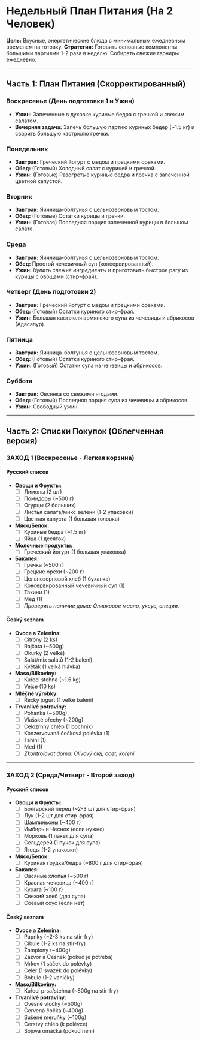 # Недельный План Питания (На 2 Человек)

**Цель:** Вкусные, энергетические блюда с минимальным ежедневным временем на готовку.
**Стратегия:** Готовить основные компоненты большими партиями 1-2 раза в неделю. Собирать свежие гарниры ежедневно.

---

## Часть 1: План Питания (Скорректированный)

### **Воскресенье (День подготовки 1 и Ужин)**

- **Ужин:** Запеченные в духовке куриные бедра с гречкой и свежим салатом.
- **Вечерняя задача:** Запечь большую партию куриных бедер (~1.5 кг) и сварить большую кастрюлю гречки.

### **Понедельник**

- **Завтрак:** Греческий йогурт с медом и грецкими орехами.
- **Обед:** (Готовый) Холодный салат с курицей и гречкой.
- **Ужин:** (Готовые) Разогретые куриные бедра и гречка с запеченной цветной капустой.

### **Вторник**

- **Завтрак:** Яичница-болтунья с цельнозерновым тостом.
- **Обед:** (Готовые) Остатки курицы и гречки.
- **Ужин:** (Готовая) Последняя порция запеченной курицы в большом салате.

### **Среда**

- **Завтрак:** Яичница-болтунья с цельнозерновым тостом.
- **Обед:** Простой чечевичный суп (консервированный).
- **Ужин:** _Купить свежие ингредиенты_ и приготовить быстрое рагу из курицы с овощами (стир-фрай).

### **Четверг (День подготовки 2)**

- **Завтрак:** Греческий йогурт с медом и грецкими орехами.
- **Обед:** (Готовый) Остатки куриного стир-фрая.
- **Ужин:** Большая кастрюля армянского супа из чечевицы и абрикосов (Адасапур).

### **Пятница**

- **Завтрак:** Яичница-болтунья с цельнозерновым тостом.
- **Обед:** (Готовый) Остатки куриного стир-фрая.
- **Ужин:** (Готовый) Остатки супа из чечевицы и абрикосов.

### **Суббота**

- **Завтрак:** Овсянка со свежими ягодами.
- **Обед:** (Готовый) Последняя порция супа из чечевицы и абрикосов.
- **Ужин:** Свободный ужин.

---

## Часть 2: Списки Покупок (Облегченная версия)

### **ЗАХОД 1 (Воскресенье - Легкая корзина)**

#### **Русский список**

- **Овощи и Фрукты:**
  - [ ] Лимоны (2 шт)
  - [ ] Помидоры (~500 г)
  - [ ] Огурцы (2 больших)
  - [ ] Листья салата/микс зелени (1-2 упаковки)
  - [ ] Цветная капуста (1 большая головка)
- **Мясо/Белок:**
  - [ ] Куриные бедра (~1.5 кг)
  - [ ] Яйца (1 десяток)
- **Молочные продукты:**
  - [ ] Греческий йогурт (1 большая упаковка)
- **Бакалея:**
  - [ ] Гречка (~500 г)
  - [ ] Грецкие орехи (~200 г)
  - [ ] Цельнозерновой хлеб (1 буханка)
  - [ ] Консервированный чечевичный суп (1)
  - [ ] Тахини (1)
  - [ ] Мед (1)
  - [ ] _Проверить наличие дома: Оливковое масло, уксус, специи._

#### **Český seznam**

- **Ovoce a Zelenina:**
  - [ ] Citróny (2 ks)
  - [ ] Rajčata (~500g)
  - [ ] Okurky (2 velké)
  - [ ] Salát/mix salátů (1-2 balení)
  - [ ] Květák (1 velká hlávka)
- **Maso/Bílkoviny:**
  - [ ] Kuřecí stehna (~1.5 kg)
  - [ ] Vejce (10 ks)
- **Mléčné výrobky:**
  - [ ] Řecký jogurt (1 velké balení)
- **Trvanlivé potraviny:**
  - [ ] Pohanka (~500g)
  - [ ] Vlašské ořechy (~200g)
  - [ ] Celozrnný chléb (1 bochník)
  - [ ] Konzervovaná čočková polévka (1)
  - [ ] Tahini (1)
  - [ ] Med (1)
  - [ ] _Zkontrolovat doma: Olivový olej, ocet, koření._

---

### **ЗАХОД 2 (Среда/Четверг - Второй заход)**

#### **Русский список**

- **Овощи и Фрукты:**
  - [ ] Болгарский перец (~2-3 шт для стир-фрая)
  - [ ] Лук (1-2 шт для стир-фрая)
  - [ ] Шампиньоны (~400 г)
  - [ ] Имбирь и Чеснок (если нужно)
  - [ ] Морковь (1 пакет для супа)
  - [ ] Сельдерей (1 пучок для супа)
  - [ ] Ягоды (1-2 упаковки)
- **Мясо/Белок:**
  - [ ] Куриная грудка/бедра (~800 г для стир-фрая)
- **Бакалея:**
  - [ ] Овсяные хлопья (~500 г)
  - [ ] Красная чечевица (~400 г)
  - [ ] Курага (~100 г)
  - [ ] Свежий хлеб (для супа)
  - [ ] Соевый соус (если нет)

#### **Český seznam**

- **Ovoce a Zelenina:**
  - [ ] Papriky (~2-3 ks na stir-fry)
  - [ ] Cibule (1-2 ks na stir-fry)
  - [ ] Žampiony (~400g)
  - [ ] Zázvor a Česnek (pokud je potřeba)
  - [ ] Mrkev (1 sáček do polévky)
  - [ ] Celer (1 svazek do polévky)
  - [ ] Bobule (1-2 vaničky)
- **Maso/Bílkoviny:**
  - [ ] Kuřecí prsa/stehna (~800g na stir-fry)
- **Trvanlivé potraviny:**
  - [ ] Ovesné vločky (~500g)
  - [ ] Červená čočka (~400g)
  - [ ] Sušené meruňky (~100g)
  - [ ] Čerstvý chléb (k polévce)
  - [ ] Sójová omáčka (pokud není)
